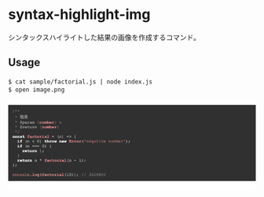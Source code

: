 # syntax-highlight-img

シンタックスハイライトした結果の画像を作成するコマンド。

## Usage

```
$ cat sample/factorial.js | node index.js
$ open image.png
```

![highlight.png](./highlight.png)
